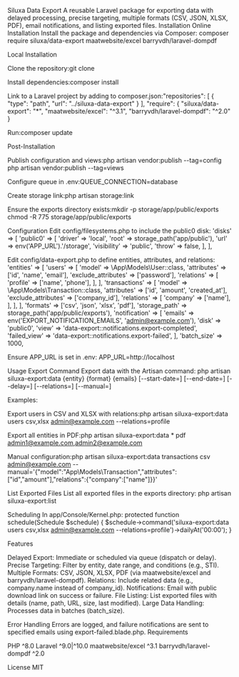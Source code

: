 Siluxa Data Export
A reusable Laravel package for exporting data with delayed processing, precise targeting, multiple formats (CSV, JSON, XLSX, PDF), email notifications, and listing exported files.
Installation
Online Installation
Install the package and dependencies via Composer:
composer require siluxa/data-export maatwebsite/excel barryvdh/laravel-dompdf

Local Installation

Clone the repository:git clone <repository-url>


Install dependencies:composer install


Link to a Laravel project by adding to composer.json:"repositories": [
    {
        "type": "path",
        "url": "../siluxa-data-export"
    }
],
"require": {
    "siluxa/data-export": "*",
    "maatwebsite/excel": "^3.1",
    "barryvdh/laravel-dompdf": "^2.0"
}


Run:composer update



Post-Installation

Publish configuration and views:php artisan vendor:publish --tag=config
php artisan vendor:publish --tag=views


Configure queue in .env:QUEUE_CONNECTION=database


Create storage link:php artisan storage:link


Ensure the exports directory exists:mkdir -p storage/app/public/exports
chmod -R 775 storage/app/public/exports



Configuration
Edit config/filesystems.php to include the public0 disk:
'disks' => [
    'public0' => [
        'driver' => 'local',
        'root' => storage_path('app/public'),
        'url' => env('APP_URL').'/storage',
        'visibility' => 'public',
        'throw' => false,
    ],
],

Edit config/data-export.php to define entities, attributes, and relations:
'entities' => [
    'users' => [
        'model' => \App\Models\User::class,
        'attributes' => ['id', 'name', 'email'],
        'exclude_attributes' => ['password'],
        'relations' => [
            'profile' => ['name', 'phone'],
        ],
    ],
    'transactions' => [
        'model' => \App\Models\Transaction::class,
        'attributes' => ['id', 'amount', 'created_at'],
        'exclude_attributes' => ['company_id'],
        'relations' => [
            'company' => ['name'],
        ],
    ],
],
'formats' => ['csv', 'json', 'xlsx', 'pdf'],
'storage_path' => storage_path('app/public/exports'),
'notification' => [
    'emails' => env('EXPORT_NOTIFICATION_EMAILS', 'admin@example.com'),
    'disk' => 'public0',
    'view' => 'data-export::notifications.export-completed',
    'failed_view' => 'data-export::notifications.export-failed',
],
'batch_size' => 1000,

Ensure APP_URL is set in .env:
APP_URL=http://localhost

Usage
Export Command
Export data with the Artisan command:
php artisan siluxa-export:data {entity} {format} {emails} [--start-date=] [--end-date=] [--delay=] [--relations=] [--manual=]

Examples:

Export users in CSV and XLSX with relations:php artisan siluxa-export:data users csv,xlsx admin@example.com --relations=profile


Export all entities in PDF:php artisan siluxa-export:data * pdf admin1@example.com,admin2@example.com


Manual configuration:php artisan siluxa-export:data transactions csv admin@example.com --manual='{"model":"App\\Models\\Transaction","attributes":["id","amount"],"relations":{"company":["name"]}}'



List Exported Files
List all exported files in the exports directory:
php artisan siluxa-export:list

Scheduling
In app/Console/Kernel.php:
protected function schedule(Schedule $schedule)
{
    $schedule->command('siluxa-export:data users csv,xlsx admin@example.com --relations=profile')->dailyAt('00:00');
}

Features

Delayed Export: Immediate or scheduled via queue (dispatch or delay).
Precise Targeting: Filter by entity, date range, and conditions (e.g., STI).
Multiple Formats: CSV, JSON, XLSX, PDF (via maatwebsite/excel and barryvdh/laravel-dompdf).
Relations: Include related data (e.g., company.name instead of company_id).
Notifications: Email with public download link on success or failure.
File Listing: List exported files with details (name, path, URL, size, last modified).
Large Data Handling: Processes data in batches (batch_size).

Error Handling
Errors are logged, and failure notifications are sent to specified emails using export-failed.blade.php.
Requirements

PHP ^8.0
Laravel ^9.0|^10.0
maatwebsite/excel ^3.1
barryvdh/laravel-dompdf ^2.0

License
MIT
